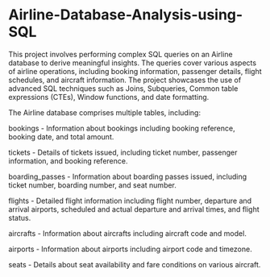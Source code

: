 # Airline-Database-Analysis-using-SQL
This project involves performing complex SQL queries on an Airline database to derive meaningful insights. The queries cover various aspects of airline operations, including booking information, passenger details, flight schedules, and aircraft information. The project showcases the use of advanced SQL techniques such as Joins, Subqueries, Common table expressions (CTEs), Window functions, and date formatting.


The Airline database comprises multiple tables, including:

bookings - Information about bookings including booking reference, booking date, and total amount.

tickets - Details of tickets issued, including ticket number, passenger information, and booking reference.

boarding_passes - Information about boarding passes issued, including ticket number, boarding number, and seat number.

flights - Detailed flight information including flight number, departure and arrival airports, scheduled and actual departure and arrival times, and flight status.

aircrafts - Information about aircrafts including aircraft code and model.

airports - Information about airports including airport code and timezone.

seats - Details about seat availability and fare conditions on various aircraft.
